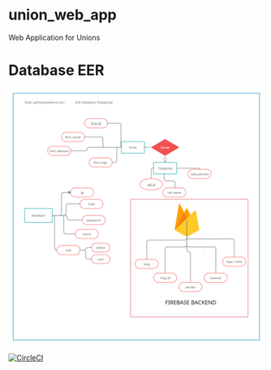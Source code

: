 # union_web_app
Web Application for Unions





# Database EER

![tohum_logo](/documents/union_logo.png)

[![CircleCI](https://circleci.com/gh/Carnagie/union_web_app.svg?style=svg&circle-token=459f3e4b89276342fb1d99b8005c53dd5206fb22)](https://circleci.com/gh/Carnagie/union_web_app)

